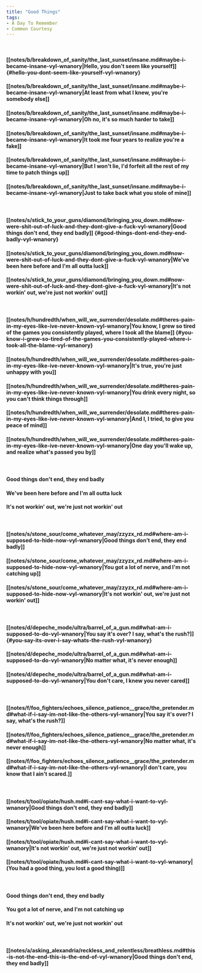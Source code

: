 ```yaml
---
title: "Good Things"
tags:
- A Day To Remember
- Common Courtesy
---
```

&nbsp;
#### [[notes/b/breakdown_of_sanity/the_last_sunset/insane.md#maybe-i-became-insane-vyl-wnanory|Hello, you don't seem like yourself]] {#hello-you-dont-seem-like-yourself-vyl-wnanory}
#### [[notes/b/breakdown_of_sanity/the_last_sunset/insane.md#maybe-i-became-insane-vyl-wnanory|At least from what I knew, you're somebody else]]
#### [[notes/b/breakdown_of_sanity/the_last_sunset/insane.md#maybe-i-became-insane-vyl-wnanory|Oh no, it's so much harder to take]]
#### [[notes/b/breakdown_of_sanity/the_last_sunset/insane.md#maybe-i-became-insane-vyl-wnanory|It took me four years to realize you're a fake]]
#### [[notes/b/breakdown_of_sanity/the_last_sunset/insane.md#maybe-i-became-insane-vyl-wnanory|But I won't lie, I'd forfeit all the rest of my time to patch things up]]
#### [[notes/b/breakdown_of_sanity/the_last_sunset/insane.md#maybe-i-became-insane-vyl-wnanory|Just to take back what you stole of mine]]
&nbsp;
#### [[notes/s/stick_to_your_guns/diamond/bringing_you_down.md#now-were-shit-out-of-luck-and-they-dont-give-a-fuck-vyl-wnanory|Good things don't end, they end badly]] {#good-things-dont-end-they-end-badly-vyl-wnanory}
#### [[notes/s/stick_to_your_guns/diamond/bringing_you_down.md#now-were-shit-out-of-luck-and-they-dont-give-a-fuck-vyl-wnanory|We've been here before and I'm all outta luck]]
#### [[notes/s/stick_to_your_guns/diamond/bringing_you_down.md#now-were-shit-out-of-luck-and-they-dont-give-a-fuck-vyl-wnanory|It's not workin' out, we're just not workin' out]]
&nbsp;
#### [[notes/h/hundredth/when_will_we_surrender/desolate.md#theres-pain-in-my-eyes-like-ive-never-known-vyl-wnanory|You know, I grew so tired of the games you consistently played, where I took all the blame]] {#you-know-i-grew-so-tired-of-the-games-you-consistently-played-where-i-took-all-the-blame-vyl-wnanory}
#### [[notes/h/hundredth/when_will_we_surrender/desolate.md#theres-pain-in-my-eyes-like-ive-never-known-vyl-wnanory|It's true, you're just unhappy with you]]
#### [[notes/h/hundredth/when_will_we_surrender/desolate.md#theres-pain-in-my-eyes-like-ive-never-known-vyl-wnanory|You drink every night, so you can't think things through]]
#### [[notes/h/hundredth/when_will_we_surrender/desolate.md#theres-pain-in-my-eyes-like-ive-never-known-vyl-wnanory|And I, I tried, to give you peace of mind]]
#### [[notes/h/hundredth/when_will_we_surrender/desolate.md#theres-pain-in-my-eyes-like-ive-never-known-vyl-wnanory|One day you'll wake up, and realize what's passed you by]]
&nbsp;
#### Good things don't end, they end badly
#### We've been here before and I'm all outta luck
#### It's not workin' out, we're just not workin' out
&nbsp;
#### [[notes/s/stone_sour/come_whatever_may/zzyzx_rd.md#where-am-i-supposed-to-hide-now-vyl-wnanory|Good things don't end, they end badly]]
#### [[notes/s/stone_sour/come_whatever_may/zzyzx_rd.md#where-am-i-supposed-to-hide-now-vyl-wnanory|You got a lot of nerve, and I'm not catching up]]
#### [[notes/s/stone_sour/come_whatever_may/zzyzx_rd.md#where-am-i-supposed-to-hide-now-vyl-wnanory|It's not workin' out, we're just not workin' out]]
&nbsp;
#### [[notes/d/depeche_mode/ultra/barrel_of_a_gun.md#what-am-i-supposed-to-do-vyl-wnanory|You say it's over? I say, what's the rush?]] {#you-say-its-over-i-say-whats-the-rush-vyl-wnanory}
#### [[notes/d/depeche_mode/ultra/barrel_of_a_gun.md#what-am-i-supposed-to-do-vyl-wnanory|No matter what, it's never enough]]
#### [[notes/d/depeche_mode/ultra/barrel_of_a_gun.md#what-am-i-supposed-to-do-vyl-wnanory|You don't care, I knew you never cared]]
&nbsp;
#### [[notes/f/foo_fighters/echoes_silence_patience__grace/the_pretender.md#what-if-i-say-im-not-like-the-others-vyl-wnanory|You say it's over? I say, what's the rush?]]
#### [[notes/f/foo_fighters/echoes_silence_patience__grace/the_pretender.md#what-if-i-say-im-not-like-the-others-vyl-wnanory|No matter what, it's never enough]]
#### [[notes/f/foo_fighters/echoes_silence_patience__grace/the_pretender.md#what-if-i-say-im-not-like-the-others-vyl-wnanory|I don't care, you know that I ain't scared.]]
&nbsp;
#### [[notes/t/tool/opiate/hush.md#i-cant-say-what-i-want-to-vyl-wnanory|Good things don't end, they end badly]]
#### [[notes/t/tool/opiate/hush.md#i-cant-say-what-i-want-to-vyl-wnanory|We've been here before and I'm all outta luck]]
#### [[notes/t/tool/opiate/hush.md#i-cant-say-what-i-want-to-vyl-wnanory|It's not workin' out, we're just not workin' out]]
#### [[notes/t/tool/opiate/hush.md#i-cant-say-what-i-want-to-vyl-wnanory|(You had a good thing, you lost a good thing)]]
&nbsp;
#### Good things don't end, they end badly
#### You got a lot of nerve, and I'm not catching up
#### It's not workin' out, we're just not workin' out
&nbsp;
#### [[notes/a/asking_alexandria/reckless_and_relentless/breathless.md#this-is-not-the-end-this-is-the-end-of-vyl-wnanory|Good things don't end, they end badly]]
